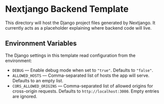 # Nextjango Backend Template

This directory will host the Django project files generated by Nextjango.
It currently acts as a placeholder explaining where backend code will live.

## Environment Variables

The Django settings in this template read configuration from the environment:

- `DEBUG` &mdash; Enable debug mode when set to `"true"`. Defaults to `"false"`.
- `ALLOWED_HOSTS` &mdash; Comma-separated list of hosts the app will serve. Defaults to an empty list.
- `CORS_ALLOWED_ORIGINS` &mdash; Comma-separated list of allowed origins for cross-origin requests. Defaults to `http://localhost:3000`. Empty entries are ignored.
